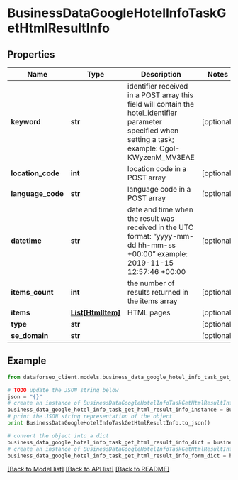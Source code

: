 # BusinessDataGoogleHotelInfoTaskGetHtmlResultInfo


## Properties

Name | Type | Description | Notes
------------ | ------------- | ------------- | -------------
**keyword** | **str** | identifier received in a POST array this field will contain the hotel_identifier parameter specified when setting a task; example: CgoI-KWyzenM_MV3EAE | [optional] 
**location_code** | **int** | location code in a POST array | [optional] 
**language_code** | **str** | language code in a POST array | [optional] 
**datetime** | **str** | date and time when the result was received in the UTC format: “yyyy-mm-dd hh-mm-ss +00:00” example: 2019-11-15 12:57:46 +00:00 | [optional] 
**items_count** | **int** | the number of results returned in the items array | [optional] 
**items** | [**List[HtmlItem]**](HtmlItem.md) | HTML pages | [optional] 
**type** | **str** |  | [optional] 
**se_domain** | **str** |  | [optional] 

## Example

```python
from dataforseo_client.models.business_data_google_hotel_info_task_get_html_result_info import BusinessDataGoogleHotelInfoTaskGetHtmlResultInfo

# TODO update the JSON string below
json = "{}"
# create an instance of BusinessDataGoogleHotelInfoTaskGetHtmlResultInfo from a JSON string
business_data_google_hotel_info_task_get_html_result_info_instance = BusinessDataGoogleHotelInfoTaskGetHtmlResultInfo.from_json(json)
# print the JSON string representation of the object
print BusinessDataGoogleHotelInfoTaskGetHtmlResultInfo.to_json()

# convert the object into a dict
business_data_google_hotel_info_task_get_html_result_info_dict = business_data_google_hotel_info_task_get_html_result_info_instance.to_dict()
# create an instance of BusinessDataGoogleHotelInfoTaskGetHtmlResultInfo from a dict
business_data_google_hotel_info_task_get_html_result_info_form_dict = business_data_google_hotel_info_task_get_html_result_info.from_dict(business_data_google_hotel_info_task_get_html_result_info_dict)
```
[[Back to Model list]](../README.md#documentation-for-models) [[Back to API list]](../README.md#documentation-for-api-endpoints) [[Back to README]](../README.md)


